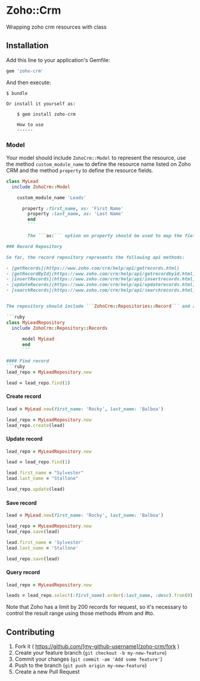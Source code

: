 Zoho::Crm
=====

Wrapping zoho crm resources with class

Installation
-------

Add this line to your application's Gemfile:

```ruby
gem 'zoho-crm'
```

And then execute:

    $ bundle

    Or install it yourself as:

        $ gem install zoho-crm

        How to use
        ------

### Model

Your model should include ```ZohoCrm::Model``` to represent the resource, use the method ```custom_module_name``` to define the resource name listed on Zoho CRM and the method ```property``` to define the resource fields.

```ruby
class MyLead
  include ZohoCrm::Model

    custom_module_name 'Leads'

      property :first_name, as: 'First Name'
        property :last_name, as: 'Last Name'
        end
        ```

        The ```as:``` option on property should be used to map the field name on Zoho CRM resource.

### Record Repository

So far, the record repository represents the following api methods:

- [getRecords](https://www.zoho.com/crm/help/api/getrecords.html)
- [getRecordById](https://www.zoho.com/crm/help/api/getrecordbyid.html)
- [insertRecords](https://www.zoho.com/crm/help/api/insertrecords.html)
- [updateRecords](https://www.zoho.com/crm/help/api/updaterecords.html)
- [searchRecords](https://www.zoho.com/crm/help/api/searchrecords.html)


The repository should include ```ZohoCrm::Repositories::Record``` and associate your model using ```model``` method.

```ruby
class MyLeadRepository
  include ZohoCrm::Repository::Records
    
      model MyLead
      end
      ```

#### Find record
```ruby
lead_repo = MyLeadRepository.new

lead = lead_repo.find(1)
```

#### Create record

```ruby
lead = MyLead.new(first_name: 'Rocky', last_name: 'Balboa')

lead_repo = MyLeadRepository.new
lead_repo.create(lead)
```

#### Update record

```ruby
lead_repo = MyLeadRepository.new

lead = lead_repo.find(1)

lead.first_name = "Sylvester"
lead.last_name = "Stallone"

lead_repo.update(lead)
```

#### Save record

```ruby
lead = MyLead.new(first_name: 'Rocky', last_name: 'Balboa')

lead_repo = MyLeadRepository.new
lead_repo.save(lead)

lead.first_name = 'Sylvester'
lead.last_name = 'Stallone'

lead_repo.save(lead)
```

#### Query record

```ruby
lead_repo = MyLeadRepository.new

leads = lead_repo.select(:first_name).order(:last_name, :desc).from(0).to(10).where(first_name: 'Rocky')
```

Note that Zoho has a limit by 200 records for request, so it's necessary to control the result range using those methods #from and #to.

Contributing
------------

1. Fork it ( https://github.com/[my-github-username]/zoho-crm/fork )
2. Create your feature branch (`git checkout -b my-new-feature`)
3. Commit your changes (`git commit -am 'Add some feature'`)
4. Push to the branch (`git push origin my-new-feature`)
5. Create a new Pull Request
